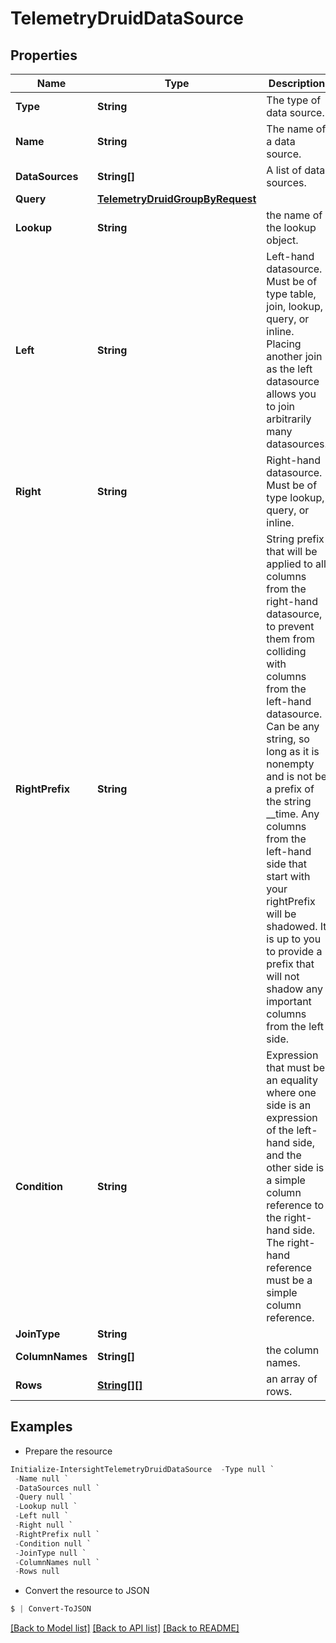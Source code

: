 # TelemetryDruidDataSource
## Properties

Name | Type | Description | Notes
------------ | ------------- | ------------- | -------------
**Type** | **String** | The type of data source. | 
**Name** | **String** | The name of a data source. | 
**DataSources** | **String[]** | A list of data sources. | 
**Query** | [**TelemetryDruidGroupByRequest**](TelemetryDruidGroupByRequest.md) |  | 
**Lookup** | **String** | the name of the lookup object. | 
**Left** | **String** | Left-hand datasource. Must be of type table, join, lookup, query, or inline. Placing another join as the left datasource allows you to join arbitrarily many datasources. | 
**Right** | **String** | Right-hand datasource. Must be of type lookup, query, or inline. | 
**RightPrefix** | **String** | String prefix that will be applied to all columns from the right-hand datasource, to prevent them from colliding with columns from the left-hand datasource. Can be any string, so long as it is nonempty and is not be a prefix of the string __time. Any columns from the left-hand side that start with your rightPrefix will be shadowed. It is up to you to provide a prefix that will not shadow any important columns from the left side. | 
**Condition** | **String** | Expression that must be an equality where one side is an expression of the left-hand side, and the other side is a simple column reference to the right-hand side. The right-hand reference must be a simple column reference. | 
**JoinType** | **String** |  | 
**ColumnNames** | **String[]** | the column names. | 
**Rows** | [**String[][]**](Array.md) | an array of rows. | 

## Examples

- Prepare the resource
```powershell
Initialize-IntersightTelemetryDruidDataSource  -Type null `
 -Name null `
 -DataSources null `
 -Query null `
 -Lookup null `
 -Left null `
 -Right null `
 -RightPrefix null `
 -Condition null `
 -JoinType null `
 -ColumnNames null `
 -Rows null
```

- Convert the resource to JSON
```powershell
$ | Convert-ToJSON
```

[[Back to Model list]](../README.md#documentation-for-models) [[Back to API list]](../README.md#documentation-for-api-endpoints) [[Back to README]](../README.md)

